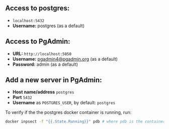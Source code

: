 ## Access to postgres:

-   `localhost:5432`
-   **Username:** postgres (as a default)

## Access to PgAdmin:

-   **URL:** `http://localhost:5050`
-   **Username:** pgadmin4@pgadmin.org (as a default)
-   **Password:** admin (as a default)

## Add a new server in PgAdmin:

-   **Host name/address** `postgres`
-   **Port** `5432`
-   **Username** as `POSTGRES_USER`, by default: `postgres`

To verify if the the postgres docker container is running, run:

```bash
docker inpsect -f "{{.State.Running}}" pdb # where pdb is the container name
```
